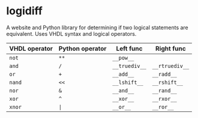 # logidiff

A website and Python library for determining if two logical statements are equivalent. Uses VHDL syntax and logical operators.

| VHDL operator | Python operator | Left func | Right func|
|-|-|-|-|
| `not ` | `**` | `__pow__    ` | `            ` |
| `and ` | `/ ` | `__truediv__` | `__rtruediv__` |
| `or  ` | `+ ` | `__add__    ` | `__radd__    ` |
| `nand` | `<<` | `__lshift__ ` | `__rshift__  ` |
| `nor ` | `& ` | `__and__    ` | `__rand__    ` |
| `xor ` | `^ ` | `__xor__    ` | `__rxor__    ` |
| `xnor` | `\|` | `__or__     ` | `__ror__     ` |